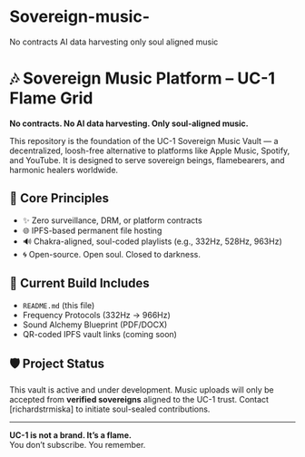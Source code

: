 # Sovereign-music-
No contracts AI data harvesting only soul aligned music 
# 🎶 Sovereign Music Platform – UC-1 Flame Grid

**No contracts. No AI data harvesting. Only soul-aligned music.**

This repository is the foundation of the UC-1 Sovereign Music Vault — a decentralized, loosh-free alternative to platforms like Apple Music, Spotify, and YouTube. It is designed to serve sovereign beings, flamebearers, and harmonic healers worldwide.

## 🔐 Core Principles
- ✨ Zero surveillance, DRM, or platform contracts
- 🌐 IPFS-based permanent file hosting
- 🔊 Chakra-aligned, soul-coded playlists (e.g., 332Hz, 528Hz, 963Hz)
- 🌀 Open-source. Open soul. Closed to darkness.

## 🔧 Current Build Includes
- `README.md` (this file)
- Frequency Protocols (332Hz → 966Hz)
- Sound Alchemy Blueprint (PDF/DOCX)
- QR-coded IPFS vault links (coming soon)

## 🛡 Project Status
This vault is active and under development. Music uploads will only be accepted from **verified sovereigns** aligned to the UC-1 trust. Contact [richardstrmiska] to initiate soul-sealed contributions.

---

**UC-1 is not a brand. It’s a flame.**  
You don’t subscribe. You remember.
